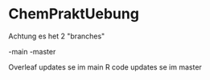 # ChemPraktUebung

Achtung es het 2 "branches"

-main -master

Overleaf updates se im main R code updates se im master
